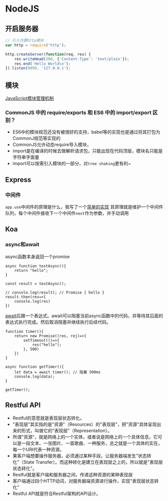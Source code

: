 NodeJS
===

## 开启服务器
```js
// 引入内置http模块
var http = require('http');

http.createServer(function(req, res) {
    res.writeHead(200, {'Content-Type': 'text/plain'});
    res.end('Hello World\n');
}).listen(9999, '127.0.0.1');
```


## 模块
[JavaScript模块管理机制](http://www.shymean.com/article/JavaScript%E6%A8%A1%E5%9D%97%E7%AE%A1%E7%90%86%E6%9C%BA%E5%88%B6)

### CommonJS 中的 require/exports 和 ES6 中的 import/export 区别？
* ES6中的模块规范还没有被很好的支持，babel等的实现也是通过将其打包为CommonJ规范等实现的
* CommonJS允许动态require导入模块，
* import是在编译的时候去做解析请求包，只能出现在代码顶层，模块名只能是字符串字面量
* import可以按需引入模块的一部分，对`tree shaking`更有利~


## Express
### 中间件
`app.use`中间件的原理是什么，我写了一个[简单的实现](https://github.com/tangxiangmin/JSMagic/tree/master/Middleware)
其原理就是维护一个中间件队列，每个中间件接收下一个中间件`next`作为参数，并手动调用

## Koa
### async和await

async函数本身返回一个promise
```
async function testAsync(){
	return "hello";
}

const result = testAsync();

// console.log(result); // Promise { hello }
result.then(res=>{
	console.log(res)
})
```

[await](https://developer.mozilla.org/zh-CN/docs/Web/JavaScript/Reference/Operators/await)后跟一个表达式。await可以阻塞当前async函数中的代码，并等待其后面的表达式执行完成。然后取消阻塞并继续执行后续代码。

```
function timer(){
	return new Promise((res, rej)=>{
		setTimeout(()=>{
			res("hello");
		}, 500)
	})
}

async function getTimer(){
	let data = await timer(); // 阻塞 500ms
	console.log(data);
}

getTimer();
```

## Restful API
* Restful的意思就是表现层状态转化。
* "表现层"其实指的是"资源"（Resources）的"表现层"，把"资源"具体呈现出来的形式，叫做它的"表现层"（Representation）。
* 所谓"资源"，就是网络上的一个实体，或者说是网络上的一个具体信息。它可以是一段文本、一张图片、一首歌曲、一种服务，总之就是一个具体的实在，每一个URI代表一种资源。
* 果客户端想要操作服务器，必须通过某种手段，让服务器端发生"状态转化"（State Transfer）。而这种转化是建立在表现层之上的，所以就是"表现层状态转化"。
* Restful就是客户端和服务器之间，传递这种资源的某种表现层
* 客户端通过四个HTTP动词，对服务器端资源进行操作，实现"表现层状态转化"
* Restful API就是符合Restful架构的API设计。